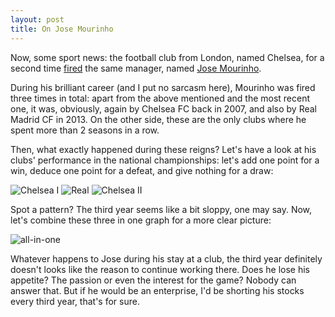 ```yaml
---
layout: post
title: On Jose Mourinho
---
```


Now, some sport news: the football club from London, named Chelsea, for a second time [fired](https://t.co/WUNSyOco5g) the same manager, named [Jose Mourinho](https://en.wikipedia.org/wiki/Jos%C3%A9_Mourinho).

During his brilliant career (and I put no sarcasm here), Mourinho was fired three times in total: apart from the above mentioned and the most recent one, it was, obviously, again by Chelsea FC back in 2007, and also by Real Madrid CF in 2013. On the other side, these are the only clubs where he spent more than 2 seasons in a row.

Then, what exactly happened during these reigns? Let's have a look at his clubs' performance in the national championships: let's add one point for a win, deduce one point for a defeat, and give nothing for a draw:

![Chelsea I](http://i.imgur.com/gjsfatE.png)
![Real](http://i.imgur.com/VBowfHn.png)
![Chelsea II](http://i.imgur.com/SWn6p4K.png)

Spot a pattern? The third year seems like a bit sloppy, one may say. Now, let's combine these three in one graph for a more clear picture:

![all-in-one](http://i.imgur.com/mJlLecP.png)

Whatever happens to Jose during his stay at a club, the third year definitely doesn't looks like the reason to continue working there. Does he lose his appetite? The passion or even the interest for the game? Nobody can answer that. But if he would be an enterprise, I'd be shorting his stocks every third year, that's for sure.



&nbsp;


